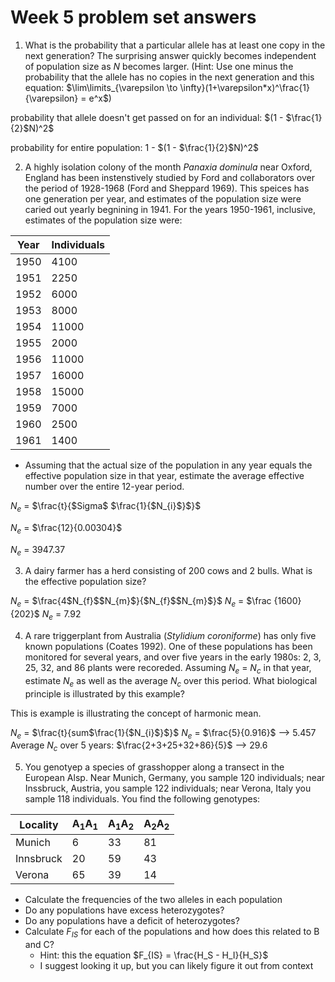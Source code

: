 # Week 5 problem set answers

1.  What is the probability that a particular allele has at least one copy in the next generation?  The surprising answer quickly becomes independent of population size as *N* becomes larger.  (Hint: Use one minus the probability that the allele has no copies in the next generation and this equation: $\lim\limits_{\varepsilon \to \infty}(1+\varepsilon*x)^\frac{1}{\varepsilon} = e^x$)

probability that allele doesn't get passed on for an individual: $(1 - $\frac{1}{2}$N)^2$ 

probability for entire population: 1 - $(1 - $\frac{1}{2}$N)^2$




2.  A highly isolation colony of the month *Panaxia dominula* near Oxford, England has been instenstively studied by Ford and collaborators over the period of 1928-1968 (Ford and Sheppard 1969).  This speices has one generation per year, and estimates of the population size were caried out yearly begnining in 1941.  For the years 1950-1961, inclusive, estimates of the population size were: 

|Year| Individuals|
|------|----------|
| 1950 | 4100 |  0.0002439
| 1951 | 2250 |  0.00044444
| 1952 | 6000 |  0.00016667
| 1953 | 8000 |  0.000125
| 1954 | 11000 |  0.00009091
| 1955 | 2000 |  0.0005
| 1956 | 11000 |  0.00009091
| 1957 | 16000 |  0.0000625
| 1958 | 15000 |  0.00006667
| 1959 | 7000 |  0.00014286
| 1960 | 2500 |  0.0004
| 1961 | 1400 |   0.00071429
   * Assuming that the actual size of the population in any year equals the effective population size in that year, estimate the average effective number over the entire 12-year period.
   
   $N_{e}$ = $\frac{t}{$Sigma$ $\frac{1}{$N_{i}$}$}$
   
   $N_{e}$ = $\frac{12}{0.00304}$
   
   $N_{e}$ = 3947.37
   

3.  A dairy farmer has a herd consisting of 200 cows and 2 bulls.  What is the effective population size?

  $N_{e}$ = $\frac{4$N_{f}$$N_{m}$}{$N_{f}$$N_{m}$}$
  $N_{e}$ = $\frac {1600} {202}$
  $N_{e}$ = 7.92
  
4.  A rare triggerplant from Australia (*Stylidium coroniforme*) has only five known populations (Coates 1992).  One of these populations has been monitored for several years, and over five years in the early 1980s: 2, 3, 25, 32, and 86 plants were recoreded.  Assuming *N<sub>e</sub>* = *N<sub>c</sub>* in that year, estimate *N<sub>e</sub>* as well as the average *N<sub>c</sub>* over this period.  What biological principle is illustrated by this example?

  This is example is illustrating the concept of harmonic mean.
  
  $N_{e}$ = $\frac{t}{sum$\frac{1}{$N_{i}$}$}$
  $N_{e}$ = $\frac{5}{0.916}$ --> 5.457
  Average $N_{c}$ over 5 years: $\frac{2+3+25+32+86}{5}$ --> 29.6

5.  You genotyep a species of grasshopper along a transect in the European Alsp.  Near Munich, Germany, you sample 120 individuals; near Inssbruck, Austria, you sample 122 individuals;  near Verona, Italy you sample 118 individuals.  You find the following genotypes:

| Locality| A<sub>1</sub>A<sub>1</sub> | A<sub>1</sub>A<sub>2</sub> | A<sub>2</sub>A<sub>2</sub>|
|---------|--------------|---------|---------|
|Munich| 6|33|81|
|Innsbruck| 20|59|43|
|Verona|65|39|14|

* Calculate the frequencies of the two alleles in each population
* Do any populations have excess heterozygotes?
* Do any populations have a deficit of heterozygotes?
* Calculate *F<sub>IS</sub>* for each of the populations and how does this related to B and C?
   * Hint: this the equation $F_{IS} = \frac{H_S - H_I}{H_S}$
   * I suggest looking it up, but you can likely figure it out from context
   
   